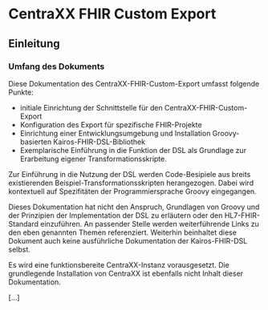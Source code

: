 # CentraXX FHIR Custom Export
## Einleitung
### Umfang des Dokuments

Diese Dokumentation des CentraXX-FHIR-Custom-Export umfasst folgende Punkte:

* initiale Einrichtung der Schnittstelle für den CentraXX-FHIR-Custom-Export
* Konfiguration des Export für spezifische FHIR-Projekte
* Einrichtung einer Entwicklungsumgebung und Installation Groovy-basierten Kairos-FHIR-DSL-Bibliothek
* Exemplarische Einführung in die Funktion der DSL als Grundlage zur Erarbeitung eigener Transformationsskripte.

Zur Einführung in die Nutzung der DSL werden Code-Besipiele aus breits existierenden Beispiel-Transformationsskripten herangezogen. Dabei wird kontextuell auf Spezifitäten der Programmiersprache Groovy eingegangen.

Dieses Dokumentation hat nicht den Anspruch, Grundlagen von Groovy und der Prinzipien der Implementation der DSL zu erläutern oder den HL7-FHIR-Standard einzuführen. An passender Stelle werden weiterführende Links zu den eben genannten Themen referenziert. Weiterhin beinhaltet diese Dokument auch keine ausführliche Dokumentation der Kairos-FHIR-DSL selbst.

Es wird eine funktionsbereite CentraXX-Instanz vorausgesetzt. Die grundlegende Installation von CentraXX ist ebenfalls nicht Inhalt dieser Dokumentation.

[...]
